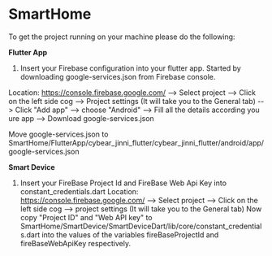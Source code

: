 # SmartHome


To get the project running on your machine please do the following:

**Flutter App**

1. Insert your Firebase configuration into your flutter app.
Started by downloading google-services.json from Firebase console.

Location: https://console.firebase.google.com/  --> Select project --> Click on the left side cog -->
Project settings (It will take you to the General tab) --> Click "Add app" --> choose "Android" -->
Fill all the details according you ure app --> Download google-services.json

Move google-services.json to 
SmartHome/FlutterApp/cybear_jinni_flutter/cybear_jinni_flutter/android/app/google-services.json


**Smart Device**

1. Insert your FireBase Project Id and FireBase Web Api Key into constant_credentials.dart
Location: https://console.firebase.google.com/ --> Select project --> Click on the left side cog -->
project settings (It will take you to the General tab)
Now copy "Project ID" and "Web API key" to 
SmartHome/SmartDevice/SmartDeviceDart/lib/core/constant_credentials.dart
into the values of the variables fireBaseProjectId and fireBaseWebApiKey respectively.